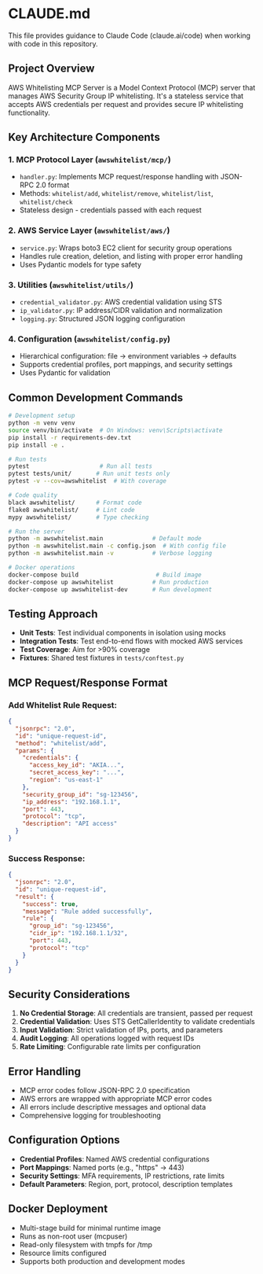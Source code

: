 # CLAUDE.md

This file provides guidance to Claude Code (claude.ai/code) when working with code in this repository.

## Project Overview

AWS Whitelisting MCP Server is a Model Context Protocol (MCP) server that manages AWS Security Group IP whitelisting. It's a stateless service that accepts AWS credentials per request and provides secure IP whitelisting functionality.

## Key Architecture Components

### 1. MCP Protocol Layer (`awswhitelist/mcp/`)
- `handler.py`: Implements MCP request/response handling with JSON-RPC 2.0 format
- Methods: `whitelist/add`, `whitelist/remove`, `whitelist/list`, `whitelist/check`
- Stateless design - credentials passed with each request

### 2. AWS Service Layer (`awswhitelist/aws/`)
- `service.py`: Wraps boto3 EC2 client for security group operations
- Handles rule creation, deletion, and listing with proper error handling
- Uses Pydantic models for type safety

### 3. Utilities (`awswhitelist/utils/`)
- `credential_validator.py`: AWS credential validation using STS
- `ip_validator.py`: IP address/CIDR validation and normalization
- `logging.py`: Structured JSON logging configuration

### 4. Configuration (`awswhitelist/config.py`)
- Hierarchical configuration: file → environment variables → defaults
- Supports credential profiles, port mappings, and security settings
- Uses Pydantic for validation

## Common Development Commands

```bash
# Development setup
python -m venv venv
source venv/bin/activate  # On Windows: venv\Scripts\activate
pip install -r requirements-dev.txt
pip install -e .

# Run tests
pytest                    # Run all tests
pytest tests/unit/       # Run unit tests only
pytest -v --cov=awswhitelist  # With coverage

# Code quality
black awswhitelist/      # Format code
flake8 awswhitelist/     # Lint code
mypy awswhitelist/       # Type checking

# Run the server
python -m awswhitelist.main              # Default mode
python -m awswhitelist.main -c config.json  # With config file
python -m awswhitelist.main -v           # Verbose logging

# Docker operations
docker-compose build                      # Build image
docker-compose up awswhitelist           # Run production
docker-compose up awswhitelist-dev       # Run development
```

## Testing Approach

- **Unit Tests**: Test individual components in isolation using mocks
- **Integration Tests**: Test end-to-end flows with mocked AWS services
- **Test Coverage**: Aim for >90% coverage
- **Fixtures**: Shared test fixtures in `tests/conftest.py`

## MCP Request/Response Format

### Add Whitelist Rule Request:
```json
{
  "jsonrpc": "2.0",
  "id": "unique-request-id",
  "method": "whitelist/add",
  "params": {
    "credentials": {
      "access_key_id": "AKIA...",
      "secret_access_key": "...",
      "region": "us-east-1"
    },
    "security_group_id": "sg-123456",
    "ip_address": "192.168.1.1",
    "port": 443,
    "protocol": "tcp",
    "description": "API access"
  }
}
```

### Success Response:
```json
{
  "jsonrpc": "2.0",
  "id": "unique-request-id",
  "result": {
    "success": true,
    "message": "Rule added successfully",
    "rule": {
      "group_id": "sg-123456",
      "cidr_ip": "192.168.1.1/32",
      "port": 443,
      "protocol": "tcp"
    }
  }
}
```

## Security Considerations

1. **No Credential Storage**: All credentials are transient, passed per request
2. **Credential Validation**: Uses STS GetCallerIdentity to validate credentials
3. **Input Validation**: Strict validation of IPs, ports, and parameters
4. **Audit Logging**: All operations logged with request IDs
5. **Rate Limiting**: Configurable rate limits per configuration

## Error Handling

- MCP error codes follow JSON-RPC 2.0 specification
- AWS errors are wrapped with appropriate MCP error codes
- All errors include descriptive messages and optional data
- Comprehensive logging for troubleshooting

## Configuration Options

- **Credential Profiles**: Named AWS credential configurations
- **Port Mappings**: Named ports (e.g., "https" → 443)
- **Security Settings**: MFA requirements, IP restrictions, rate limits
- **Default Parameters**: Region, port, protocol, description templates

## Docker Deployment

- Multi-stage build for minimal runtime image
- Runs as non-root user (mcpuser)
- Read-only filesystem with tmpfs for /tmp
- Resource limits configured
- Supports both production and development modes
